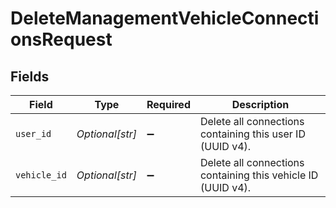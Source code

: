 # DeleteManagementVehicleConnectionsRequest


## Fields

| Field                                                        | Type                                                         | Required                                                     | Description                                                  |
| ------------------------------------------------------------ | ------------------------------------------------------------ | ------------------------------------------------------------ | ------------------------------------------------------------ |
| `user_id`                                                    | *Optional[str]*                                              | :heavy_minus_sign:                                           | Delete all connections containing this user ID (UUID v4).    |
| `vehicle_id`                                                 | *Optional[str]*                                              | :heavy_minus_sign:                                           | Delete all connections containing this vehicle ID (UUID v4). |